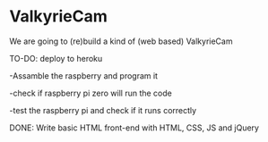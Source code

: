 # ValkyrieCam
We are going to (re)build a kind of (web based) ValkyrieCam

TO-DO:
deploy to heroku

-Assamble the raspberry and program it

  -check if raspberry pi zero will run the code
  
  -test the raspberry pi and check if it runs correctly

DONE:
Write basic HTML front-end with HTML, CSS, JS and jQuery
